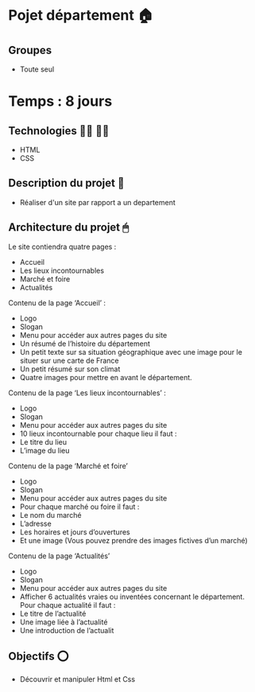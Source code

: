 # Pojet département 🏠

## Groupes 

- Toute seul

# Temps : 8 jours

## Technologies 👨‍💻 👩‍💻

- HTML
- CSS

## Description du projet 📄

- Réaliser d'un site par rapport a un departement

## Architecture du projet 🖱

Le site contiendra quatre pages :

- Accueil
- Les lieux incontournables
- Marché et foire
- Actualités

Contenu de la page ‘Accueil’ :

- Logo
- Slogan
- Menu pour accéder aux autres pages du site
- Un résumé de l’histoire du département
- Un petit texte sur sa situation géographique avec une image pour le situer sur une carte de France
- Un petit résumé sur son climat
- Quatre images pour mettre en avant le département.

Contenu de la page ‘Les lieux incontournables’ :

- Logo
- Slogan
- Menu pour accéder aux autres pages du site
- 10 lieux incontournable pour chaque lieu il faut :
- Le titre du lieu
- L’image du lieu

Contenu de la page ‘Marché et foire’

- Logo
- Slogan
- Menu pour accéder aux autres pages du site
- Pour chaque marché ou foire il faut :
- Le nom du marché
- L’adresse
- Les horaires et jours d’ouvertures
- Et une image (Vous pouvez prendre des images fictives d’un marché)
 
Contenu de la page ‘Actualités’

- Logo
- Slogan
- Menu pour accéder aux autres pages du site
- Afficher 6 actualités vraies ou inventées concernant le département. Pour chaque actualité il faut :
- Le titre de l’actualité
- Une image liée à l’actualité
- Une introduction de l’actualit

## Objectifs ⭕️

- Découvrir et manipuler Html et Css
